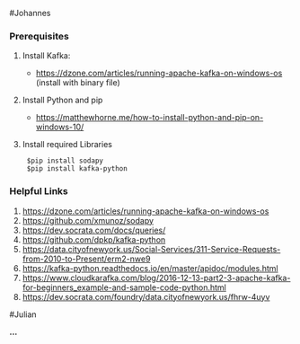 #Johannes

### Prerequisites

1. Install Kafka:
    - https://dzone.com/articles/running-apache-kafka-on-windows-os (install with binary file)

2. Install Python and pip
    - https://matthewhorne.me/how-to-install-python-and-pip-on-windows-10/

3. Install required Libraries

        $pip install sodapy
        $pip install kafka-python

### Helpful Links

1. https://dzone.com/articles/running-apache-kafka-on-windows-os
2. https://github.com/xmunoz/sodapy
3. https://dev.socrata.com/docs/queries/
4. https://github.com/dpkp/kafka-python
5. https://data.cityofnewyork.us/Social-Services/311-Service-Requests-from-2010-to-Present/erm2-nwe9
6. https://kafka-python.readthedocs.io/en/master/apidoc/modules.html
7. https://www.cloudkarafka.com/blog/2016-12-13-part2-3-apache-kafka-for-beginners_example-and-sample-code-python.html
8. https://dev.socrata.com/foundry/data.cityofnewyork.us/fhrw-4uyv

#Julian

**...**